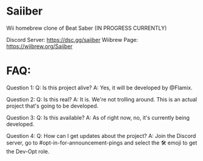 # Saiiber
Wii homebrew clone of Beat Saber (IN PROGRESS CURRENTLY)

Discord Server: https://dsc.gg/saiiber
Wiibrew Page: https://wiibrew.org/Saiiber

# FAQ:

Question 1:
Q: Is this project alive?
A: Yes, it will be developed by @Flamix.

Question 2:
Q: Is this real?
A: It is. We're not trolling around. This is an actual project that's going to be developed.

Question 3:
Q: Is this available?
A: As of right now, no, it's currently being developed.

Question 4:
Q: How can I get updates about the project?
A: Join the Discord server, go to #opt-in-for-announcement-pings and select the 🛠️ emoji to get the Dev-Opt role.
